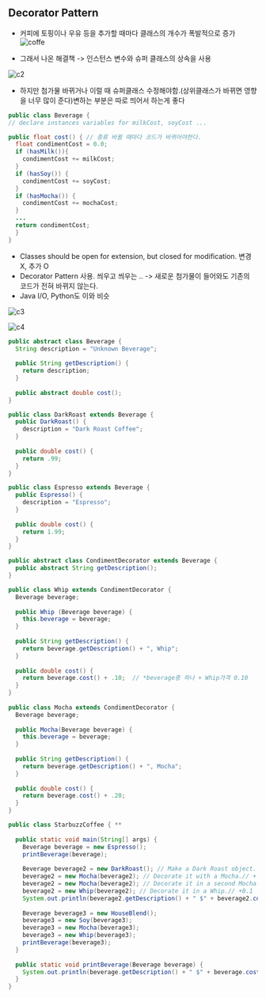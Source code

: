 ## Decorator Pattern
- 커피에 토핑이나 우유 등을 추가할 때마다 클래스의 개수가 폭발적으로 증가
![coffe](https://user-images.githubusercontent.com/50645183/95971815-a85e7c80-0e4c-11eb-805d-1db814965b18.PNG)

- 그래서 나온 해결책 -> 인스턴스 변수와 슈퍼 클래스의 상속을 사용

![c2](https://user-images.githubusercontent.com/50645183/95972454-6e41aa80-0e4d-11eb-8b29-4006b667c73a.PNG)

- 하지만 첨가물 바뀌거나 이럴 때 슈퍼클래스 수정해야함.(상위클래스가 바뀌면 영향을 너무 많이 준다)변하는 부분은 따로 띄어서 하는게 좋다 

```java
public class Beverage {
// declare instances variables for milkCost, soyCost ...

public float cost() { // 종류 바뀔 때마다 코드가 바뀌어야한다.
  float condimentCost = 0.0;
  if (hasMilk()){
    condimentCost += milkCost;
  }
  if (hasSoy()) {
    condimentCost += soyCost;
  }
  if (hasMocha()) {
    condimentCost += mochaCost;
  }
  ...
  return condimentCost;
  }
}
```

- Classes should be open for extension, but closed for modification. 변경 X, 추가 O
- Decorator Pattern 사용. 씌우고 씌우는 .. -> 새로운 첨가물이 들어와도 기존의 코드가 전혀 바뀌지 않는다.
- Java I/O, Python도 이와 비슷

![c3](https://user-images.githubusercontent.com/50645183/95977027-4bb29000-0e53-11eb-8844-6f57940ae172.PNG)

![c4](https://user-images.githubusercontent.com/50645183/95977245-99c79380-0e53-11eb-9e06-09fbf9830db9.PNG)



```java
public abstract class Beverage {
  String description = "Unknown Beverage";
  
  public String getDescription() {
    return description;
  }
  
  public abstract double cost();
}
```
```java
public class DarkRoast extends Beverage {
  public DarkRoast() {
    description = "Dark Roast Coffee";
  }
  
  public double cost() {
    return .99;
  }
}

public class Espresso extends Beverage {
  public Espresso() {
    description = "Espresso";
  }
  
  public double cost() {
    return 1.99;
  }
}
```
```java
public abstract class CondimentDecorator extends Beverage {
  public abstract String getDescription();
}
```
```java
public class Whip extends CondimentDecorator {
  Beverage beverage;
  
  public Whip (Beverage beverage) {
    this.beverage = beverage;
  }
  
  public String getDescription() {
    return beverage.getDescription() + ", Whip";
  }
  
  public double cost() {
    return beverage.cost() + .10;  // *beverage중 하나 + Whip가격 0.10
  }
}
   
public class Mocha extends CondimentDecorator {
  Beverage beverage;
  
  public Mocha(Beverage beverage) {
    this.beverage = beverage;
  }
  
  public String getDescription() {
    return beverage.getDescription() + ", Mocha";
  }
  
  public double cost() {
    return beverage.cost() + .20;
  }
}
```
```java
public class StarbuzzCoffee { **
  
  public static void main(String[] args) {
    Beverage beverage = new Espresso();
    printBeverage(beverage);
    
    Beverage beverage2 = new DarkRoast(); // Make a Dark Roast object. // 0.99
    beverage2 = new Mocha(beverage2); // Decorate it with a Mocha.// + 0.2
    beverage2 = new Mocha(beverage2); // Decorate it in a second Mocha.// + 0.2
    beverage2 = new Whip(beverage2); // Decorate it in a Whip.// +0.1
    System.out.println(beverage2.getDescription() + " $" + beverage2.cost()); // DarkRoast Coffee, Mocha, Mocha + Whip $1.49
    
    Beverage beverage3 = new HouseBlend();
    beverage3 = new Soy(beverage3);
    beverage3 = new Mocha(beverage3);
    beverage3 = new Whip(beverage3);
    printBeverage(beverage3);
  }
  
  public static void printBeverage(Beverage beverage) {
    System.out.println(beverage.getDescription() + " $" + beverage.cost());
  }
}
```
